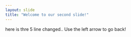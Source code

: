```yaml
---
layout: slide
title: "Welcome to our second slide!"
---
```

here is thre 5 line changed..
Use the left arrow to go back!
